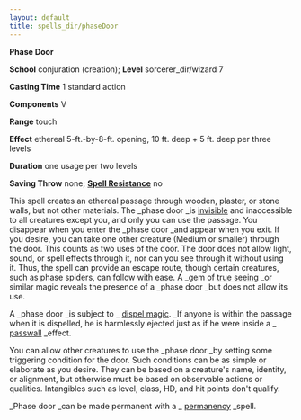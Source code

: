 ```yaml
---
layout: default
title: spells_dir/phaseDoor
---
```

 **Phase Door**

**School** conjuration (creation); **Level** sorcerer_dir/wizard 7

**Casting Time** 1 standard action

**Components** V

**Range** touch

**Effect** ethereal 5-ft.-by-8-ft. opening, 10 ft. deep + 5 ft. deep per three levels

**Duration** one usage per two levels

**Saving Throw** none; **[Spell Resistance](../../glossary#_spell-resistance)** no

This spell creates an ethereal passage through wooden, plaster, or stone walls, but not other materials. The _phase door _is [invisible](../../glossary#_invisible) and inaccessible to all creatures except you, and only you can use the passage. You disappear when you enter the _phase door _and appear when you exit. If you desire, you can take one other creature (Medium or smaller) through the door. This counts as two uses of the door. The door does not allow light, sound, or spell effects through it, nor can you see through it without using it. Thus, the spell can provide an escape route, though certain creatures, such as phase spiders, can follow with ease. A _gem of [true seeing](../trueSeeing#_true-seeing) _or similar magic reveals the presence of a _phase door _but does not allow its use.

A _phase door _is subject to _ [dispel magic](../dispelMagic#_dispel-magic). _If anyone is within the passage when it is dispelled, he is harmlessly ejected just as if he were inside a _ [passwall](../passwall#_passwall) _effect.

You can allow other creatures to use the _phase door _by setting some triggering condition for the door. Such conditions can be as simple or elaborate as you desire. They can be based on a creature's name, identity, or alignment, but otherwise must be based on observable actions or qualities. Intangibles such as level, class, HD, and hit points don't qualify.

_Phase door _can be made permanent with a _ [permanency](../permanency#_permanency) _spell.

